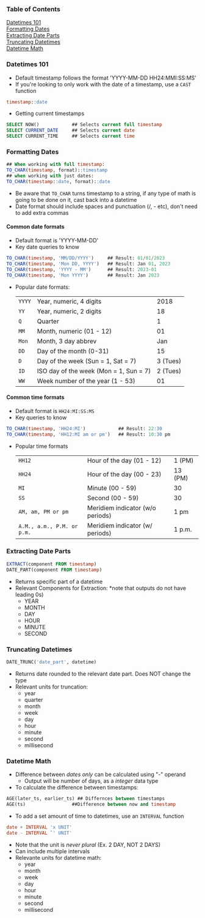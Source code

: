 ### Table of Contents
[Datetimes 101](#datetimes-101) </br>
[Formatting Dates](#formatting-dates)</br>
[Extracting Date Parts](#extracting-date-parts)</br>
[Truncating Datetimes](#truncating-datetimes)</br>
[Datetime Math](#datetime-math)</br>


### Datetimes 101
- Default timestamp follows the format 'YYYY-MM-DD HH24:MMI:SS:MS'
- If you're looking to only work with the date of a timestamp, use a `CAST` function
```sql
timestamp::date
```
- Getting current timestamps
```sql
SELECT NOW()            ## Selects current full timestamp
SELECT CURRENT_DATE     ## Selects current date
SELECT CURRENT_TIME     ## Selects current time
``` 

### Formatting Dates
```sql
## When working with full timestamp:
TO_CHAR(timestamp, format)::timestamp
## when working with just dates:
TO_CHAR(timestamp::date, format)::date
```
- Be aware that `TO_CHAR` turns timestamp to a string, if any type of math is going to be done on it, cast back into a datetime
- Date format should include spaces and punctuation (/, - etc), don't need to add extra commas
 
#### Common date formats
- Default format is 'YYYY-MM-DD'
- Key date queries to know
 ```sql
 TO_CHAR(timestamp, 'MM/DD/YYYY')     ## Result: 01/01/2023
 TO_CHAR(timestamp, 'Mon DD, YYYY')   ## Result: Jan 01, 2023
 TO_CHAR(timestamp, 'YYYY - MM')      ## Result: 2023-01
 TO_CHAR(timestamp, 'Mon YYYY')       ## Result: Jan 2023
 ```
 
- Popular date formats:

  |         |                                         |           |
  |-------- |-----------------------------------------|-----------|
  | `YYYY`  | Year, numeric, 4 digits                 | 2018      |
  | `YY`    | Year, numeric, 2 digits                 | 18        |
  | `Q`     | Quarter                                 | 1         |
  | `MM`    | Month, numeric (01 - 12) 	              | 01  	    |
  | `Mon`   | Month, 3 day abbrev      	              | Jan 	    |
  | `DD`    | Day of the month (0-31)                 | 15        |
  | `D`     | Day of the week (Sun = 1, Sat = 7)      | 3 (Tues)  |
  | `ID`    | ISO day of the week (Mon = 1, Sun = 7)  | 2 (Tues)  |
  | `WW`    | Week number of the year (1 - 53)        | 01        |
  

#### Common time formats 
- Default format is `HH24:MI:SS:MS`
- Key queries to know
```sql
TO_CHAR(timestamp, 'HH24:MI')            ## Result: 22:30
TO_CHAR(timestamp, 'HH12:MI am or pm')   ## Result: 10:30 pm
```
- Popular time formats
 
   |                            |                                  |         |
   |----------------------------|----------------------------------|---------|
   | `HH12`                     | Hour of the day (01 - 12)        | 1  (PM) |
   | `HH24`                     | Hour of the day (00 - 23)        | 13 (PM) |
   | `MI`                       | Minute (00 - 59)                 | 30      |
   | `SS`                       | Second (00 - 59)                 | 30      |
   | `AM, am, PM or pm`         | Meridiem indicator (w/o periods) | 1 pm    |
   | `A.M., a.m., P.M. or p.m.` | Meridiem indicator (w/ periods)  | 1 p.m.  |

### Extracting Date Parts

```sql 
EXTRACT(component FROM timestamp)
DATE_PART(component FROM timestamp)
```
- Returns specific part of a datetime
- Relevant Components for Extraction:
*note that outputs do not have leading 0s)
  - YEAR
  - MONTH 
  - DAY 
  - HOUR
  - MINUTE
  - SECOND

### Truncating Datetimes
```sql
DATE_TRUNC('date_part', datetime)
```
- Returns date rounded to the relevant date part. Does NOT change the type
- Relevant units for truncation:
  - year 
  - quarter
  - month
  - week
  - day
  - hour
  - minute
  - second
  - millisecond
  
### Datetime Math
- Difference between *dates only* can be calculated using "-" operand
  - Output will be number of days, as a *integer* data type
- To calculate the difference between timestamps:
```sql
AGE(later_ts, earlier_ts) ## Differnces between timestamps
AGE(ts)                 ##Difference between now and timestamp
```
- To add a set amount of time to datetimes, use an `INTERVAL` function

```sql
date + INTERVAL 'x UNIT'
date - INTERVAL `' UNIT'
``` 
  - Note that the unit is *never plural* (Ex. 2 DAY, NOT 2 DAYS)
  - Can include multiple intervals 
- Relevante units for datetime math:
  - year
  - month
  - week
  - day
  - hour
  - minute
  - second
  - millisecond
